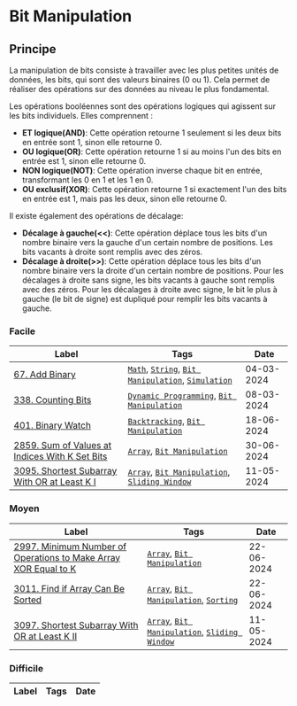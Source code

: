 # Bit Manipulation

## Principe

La manipulation de bits consiste à travailler avec les plus petites unités de données, les bits, qui sont des valeurs binaires (0 ou 1). Cela permet de réaliser des opérations sur des données au niveau le plus fondamental.

Les opérations booléennes sont des opérations logiques qui agissent sur les bits individuels. Elles comprennent :

- **ET logique(AND)**: Cette opération retourne 1 seulement si les deux bits en entrée sont 1, sinon elle retourne 0.
- **OU logique(OR)**: Cette opération retourne 1 si au moins l'un des bits en entrée est 1, sinon elle retourne 0.
- **NON logique(NOT)**: Cette opération inverse chaque bit en entrée, transformant les 0 en 1 et les 1 en 0.
- **OU exclusif(XOR)**: Cette opération retourne 1 si exactement l'un des bits en entrée est 1, mais pas les deux, sinon elle retourne 0.

Il existe également des opérations de décalage:

- **Décalage à gauche(<<)**: Cette opération déplace tous les bits d'un nombre binaire vers la gauche d'un certain nombre de positions. Les bits vacants à droite sont remplis avec des zéros.
- **Décalage à droite(>>)**: Cette opération déplace tous les bits d'un nombre binaire vers la droite d'un certain nombre de positions. Pour les décalages à droite sans signe, les bits vacants à gauche sont remplis avec des zéros. Pour les décalages à droite avec signe, le bit le plus à gauche (le bit de signe) est dupliqué pour remplir les bits vacants à gauche.

### Facile

| Label                                                                                                                           | Tags                                                                                                                       | Date       |
| ------------------------------------------------------------------------------------------------------------------------------- | -------------------------------------------------------------------------------------------------------------------------- | ---------- |
| [67. Add Binary](../Probleme/0067.%20Add%20Binary/)                                                                             | [`Math`](./math.md), [`String`](./string.md), [`Bit Manipulation`](./bit_manipulation.md), [`Simulation`](./simulation.md) | 04-03-2024 |
| [338. Counting Bits](../Probleme/0338.%20Counting%20Bits/)                                                                      | [`Dynamic Programming`](./dp.md), [`Bit Manipulation`](./bit_manipulation.md)                                              | 08-03-2024 |
| [401. Binary Watch](../Probleme/0401.%20Binary%20Watch/)                                                                        | [`Backtracking`](./backtracking.md), [`Bit Manipulation`](./bit_manipulation.md)                                           | 18-06-2024 |
| [2859. Sum of Values at Indices With K Set Bits](../Probleme/2859.%20Sum%20of%20Values%20at%20Indices%20With%20K%20Set%20Bits/) | [`Array`](./array.md), [`Bit Manipulation`](./bit_manipulation.md)                                                         | 30-06-2024 |
| [3095. Shortest Subarray With OR at Least K I](../Probleme/3095.%20Shortest%20Subarray%20With%20OR%20at%20Least%20K%20I/)       | [`Array`](./array.md), [`Bit Manipulation`](./bit_manipulation.md), [`Sliding Window`](./sliding_window.md)                | 11-05-2024 |

### Moyen

| Label                                                                                                                                                                 | Tags                                                                                                        | Date       |
| --------------------------------------------------------------------------------------------------------------------------------------------------------------------- | ----------------------------------------------------------------------------------------------------------- | ---------- |
| [2997. Minimum Number of Operations to Make Array XOR Equal to K](../Probleme/2997.%20Minimum%20Number%20of%20Operations%20to%20Make%20Array%20XOR%20Equal%20to%20K/) | [`Array`](./array.md), [`Bit Manipulation`](./bit_manipulation.md)                                          | 22-06-2024 |
| [3011. Find if Array Can Be Sorted](../Probleme/3011.%20Find%20if%20Array%20Can%20Be%20Sorted/)                                                                       | [`Array`](./array.md), [`Bit Manipulation`](./bit_manipulation.md), [`Sorting`](./sorting.md)               | 22-06-2024 |
| [3097. Shortest Subarray With OR at Least K II](../Probleme/3097.%20Shortest%20Subarray%20With%20OR%20at%20Least%20K%20II/)                                           | [`Array`](./array.md), [`Bit Manipulation`](./bit_manipulation.md), [`Sliding Window`](./sliding_window.md) | 11-05-2024 |

### Difficile

| Label | Tags | Date |
| ----- | ---- | ---- |
